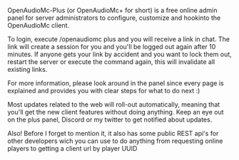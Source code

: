 OpenAudioMc-Plus (or OpenAudioMc+ for short) is a free online admin panel for server administrators to configure, customize and hookinto the OpenAudioMc client.

To login, execute /openaudiomc plus and you will receive a link in chat. The link will create a session for you and you'll be logged out again after 10 minutes. If anyone gets your link by accident and you want to lock them out, restart the server or execute the command again, this will invalidate all existing links.

For more information, please look around in the panel since every page is explained and provides you with clear steps for what to do next :)

Most updates related to the web will roll-out automatically, meaning that you'll get the new client features without doing anything. Keep an eye out on the plus panel, Discord or my twitter to get notified about updates.

Also! Before I forget to mention it, it also has some public REST api's for other developers wich you can use to do anything from requesting online players to getting a client url by player UUID
